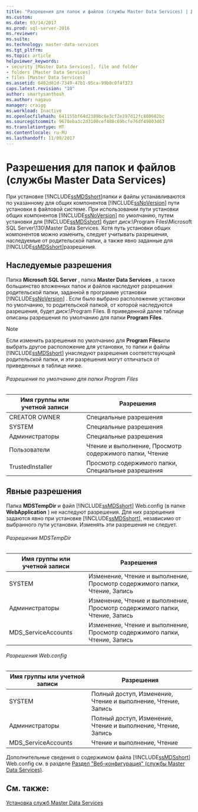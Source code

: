```yaml
---
title: "Разрешения для папок и файлов (службы Master Data Services) | Документы Майкрософт"
ms.custom: 
ms.date: 03/14/2017
ms.prod: sql-server-2016
ms.reviewer: 
ms.suite: 
ms.technology: master-data-services
ms.tgt_pltfrm: 
ms.topic: article
helpviewer_keywords:
- security [Master Data Services], file and folder
- folders [Master Data Services]
- files [Master Data Services]
ms.assetid: 6402d81d-7349-47b1-95ca-99b0c0f4f373
caps.latest.revision: "10"
author: smartysanthosh
ms.author: nagavo
manager: craigg
ms.workload: Inactive
ms.openlocfilehash: 641155bf64d2389bc6e3cf2e297d12fc808602bc
ms.sourcegitcommit: 9678eba3c2d3100cef408c69bcfe76df49803d63
ms.translationtype: MT
ms.contentlocale: ru-RU
ms.lasthandoff: 11/09/2017
---
```

# <a name="folder-and-file-permissions-master-data-services"></a>Разрешения для папок и файлов (службы Master Data Services)
  При установке [!INCLUDE[ssMDSshort](../includes/ssmdsshort-md.md)]папки и файлы устанавливаются по указанному для общих компонентов [!INCLUDE[ssNoVersion](../includes/ssnoversion-md.md)] пути установки в файловой системе. При использовании пути установки общих компонентов [!INCLUDE[ssNoVersion](../includes/ssnoversion-md.md)] по умолчанию, путем установки для [!INCLUDE[ssMDSshort](../includes/ssmdsshort-md.md)] будет *диск*:\Program Files\Microsoft SQL Server\130\Master Data Services. Хотя путь установки общих компонентов можно изменить, следует учитывать разрешения, наследуемые от родительской папки, а также явно заданные для [!INCLUDE[ssMDSshort](../includes/ssmdsshort-md.md)]разрешения.  
  
## <a name="inherited-permissions"></a>Наследуемые разрешения  
 Папка **Microsoft SQL Server** , папка **Master Data Services** , а также большинство вложенных папок и файлов наследуют разрешения родительской папки, заданной в программе установки [!INCLUDE[ssNoVersion](../includes/ssnoversion-md.md)] . Если было выбрано расположение установки по умолчанию, то родительской папкой, от которой наследуются разрешения, будет *диск*:\Program Files. В приведенной далее таблице описаны разрешения по умолчанию для папки **Program Files**.  
  
> [!NOTE]  
>  Если изменить разрешения по умолчанию для **Program Files**или выбрать другое расположение для установки, то папки и файлы [!INCLUDE[ssMDSshort](../includes/ssmdsshort-md.md)] унаследуют разрешения соответствующей родительской папки, и эти разрешения могут отличаться от приведенных в таблице ниже.  
  
###### <a name="program-files-default-permissions"></a>Разрешения по умолчанию для папки Program Files  
  
|Имя группы или учетной записи|Разрешения|  
|---------------------------|-----------------|  
|CREATOR OWNER|Специальные разрешения|  
|SYSTEM|Специальные разрешения|  
|Администраторы|Специальные разрешения|  
|Пользователи|Чтение и выполнение, Просмотр содержимого папки, Чтение|  
|TrustedInstaller|Просмотр содержимого папки, Специальные разрешения|  
  
## <a name="explicit-permissions"></a>Явные разрешения  
 Папка **MDSTempDir** и файл [!INCLUDE[ssMDSshort](../includes/ssmdsshort-md.md)] Web.config (в папке **WebApplication** ) не наследуют разрешения. Для них разрешения задаются явно при установке [!INCLUDE[ssMDSshort](../includes/ssmdsshort-md.md)], независимо от выбранного пути установки. Изменять эти разрешения не следует.  
  
###### <a name="mdstempdir-permissions"></a>Разрешения MDSTempDir  
  
|Имя группы или учетной записи|Разрешения|  
|---------------------------|-----------------|  
|SYSTEM|Изменение, Чтение и выполнение, Просмотр содержимого папки, Чтение, Запись|  
|Администраторы|Изменение, Чтение и выполнение, Просмотр содержимого папки, Чтение, Запись|  
|MDS_ServiceAccounts|Изменение, Чтение и выполнение, Просмотр содержимого папки, Чтение, Запись|  
  
###### <a name="webconfig-permissions"></a>Разрешения Web.config  
  
|Имя группы или учетной записи|Разрешения|  
|---------------------------|-----------------|  
|SYSTEM|Полный доступ, Изменение, Чтение и выполнение, Чтение, Запись|  
|Администраторы|Полный доступ, Изменение, Чтение и выполнение, Чтение, Запись|  
|MDS_ServiceAccounts|Чтение и выполнение, Чтение|  
  
 Дополнительные сведения о содержимом файла [!INCLUDE[ssMDSshort](../includes/ssmdsshort-md.md)] Web.config см. в разделе [Раздел "Веб-конфигурация" (службы Master Data Services)](../master-data-services/web-configuration-reference-master-data-services.md).  
  
## <a name="see-also"></a>См. также:  
 [Установка служб Master Data Services](../master-data-services/install-windows/install-master-data-services.md)  
  
  
